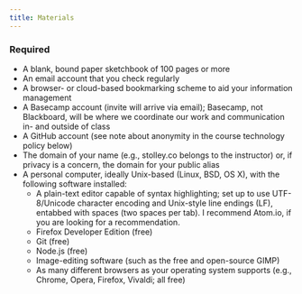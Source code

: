 ```yaml
---
title: Materials
---
```


<h3>Required</h3>

- A blank, bound paper sketchbook of 100 pages or more
- An email account that you check regularly
- A browser- or cloud-based bookmarking scheme to aid your information management
- A Basecamp account (invite will arrive via email); Basecamp, not Blackboard, will be where we
  coordinate our work and communication in- and outside of class
- A GitHub account (see note about anonymity in the course technology policy below)
- The domain of your name (e.g., stolley.co belongs to the instructor) or, if privacy is a concern,
  the domain for your public alias
- A personal computer, ideally Unix-based (Linux, BSD, OS X), with the following software installed:
  - A plain-text editor capable of syntax highlighting; set up to use UTF-8/Unicode character
    encoding and Unix-style line endings (LF), entabbed with spaces (two spaces per tab). I
    recommend Atom.io, if you are looking for a recommendation.
  - Firefox Developer Edition (free)
  - Git (free)
  - Node.js (free)
  - Image-editing software (such as the free and open-source GIMP)
  - As many different browsers as your operating system supports (e.g., Chrome, Opera, Firefox,
    Vivaldi; all free)
